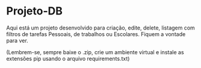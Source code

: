 # Projeto-DB

Aqui está um projeto desenvolvido para criação, edite, delete, listagem com filtros de tarefas Pessoais, de trabalhos ou Escolares. Fiquem a vontade para ver.

(Lembrem-se, sempre baixe o .zip, crie um ambiente virtual e instale as extensões pip usando o arquivo requirements.txt)
